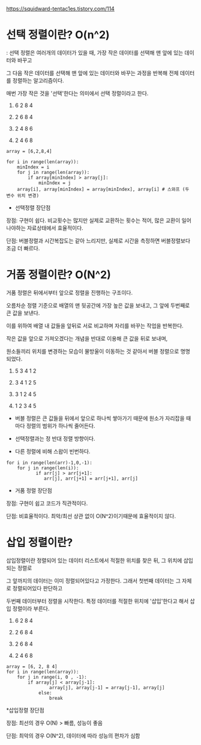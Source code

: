 https://squidward-tentac1es.tistory.com/114

# 선택 정렬이란? O(n^2)

: 선택 정렬은 여러개의 데이터가 있을 때, 가장 작은 데이터를 선택해 맨 앞에 있는 데이터와 바꾸고

그 다음 작은 데이터를 선택해 맨 앞에 있는 데이터와 바꾸는 과정을 반복해 전체 데이터를 정렬하는 알고리즘이다. 

매번 가장 작은 것을 '선택'한다는 의미에서 선택 정렬이라고 한다.



1) 6 2 8 4

2) 2 6 8 4

3) 2 4 8 6

4) 2 4 6 8


```
array = [6,2,8,4]

for i in range(len(array)):
	minIndex = i
    for j in range(len(array)):
    	if array[minIndex] > array[j]:
        	minIndex = j
    array[i], array[minIndex] = array[minIndex], array[i] # 스와프 (두 변수 위치 변경)
```

* 선택정렬 장단점

장점: 구현이 쉽다. 비교횟수는 많지만 실제로 교환하는 횟수는 적어, 많은 교환이 일어나야하는 자료상태에서 효율적이다.

단점: 버블정렬과 시간복잡도는 같아 느리지만, 실제로 시간을 측정하면 버블정렬보다 조금 더 빠르다.



# 거품 정렬이란? O(N^2)



거품 정렬은 뒤에서부터 앞으로 정렬을 진행하는 구조이다.

오름차순 정렬 기준으로 배열의 맨 뒷공간에 가장 높은 값을 보내고, 그 앞에 두번째로 큰 값을 보낸다.

이를 위하여 배열 내 값들을 앞뒤로 서로 비교하며 자리를 바꾸는 작업을 반복한다.

작은 값을 앞으로 가져오겠다는 개념을 반대로 이용해 큰 값을 뒤로 보내며, 

원소들끼리 위치를 변경하는 모습이 물방울이 이동하는 것 같아서 버블 정렬으로 명명 되었다.



1) 5 3 4 1 2

2) 3 4 1 2 5

3) 3 1 2 4 5

4) 1 2 3 4 5



- 버블 정렬은 큰 값들을 뒤에서 앞으로 하나씩 쌓아가기 때문에 원소가 자리잡을 때마다 정렬의 범위가 하나씩 줄어든다.

- 선택정렬과는 정 반대 정렬 방향이다.

- 다른 정렬에 비해 스왑이 빈번하다.


```
for i in range(len(arr)-1,0,-1):
	for j in range(len(i)):
    	   if arr[j] > arr[j+1]:
        	  arr[j], arr[j+1] = arr[j+1], arr[j]
```

* 거품 정렬 장단점

장점: 구현이 쉽고 코드가 직관적이다.

단점: 비효율적이다. 최악/최선 상관 없이 O(N^2)이기때문에 효율적이지 않다.



# 삽입 정렬이란?



삽입정렬이란 정렬되어 있는 데이터 리스트에서 적절한 위치를 찾은 뒤, 그 위치에 삽입되는 정렬로

그 앞까지의 데이터는 이미 정렬되어있다고 가정한다. 그래서 첫번째 데이터는 그 자체로 정렬되어있다 판단하고

두번째 데이터부터 정렬을 시작한다. 특정 데이터를 적절한 위치에 '삽입'한다고 해서 삽입 정렬이라 부른다.



1) 6 2 8 4

2) 2 6 8 4 

3) 2 6 8 4

4) 2 4 6 8


```
array = [6, 2, 8 4]
for i in range(len(array)):
	for j in range(i, 0 , -1):
		if array[j] < array[j-1]:
        		array[j], array[j-1] = array[j-1], array[j]
        	else:
        		break
```

*삽입정렬 장단점

장점: 최선의 경우 O(N) > 빠름, 성능이 좋음

단점: 최악의 경우 O(N^2), 데이터에 따라 성능의 편차가 심함